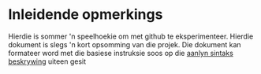 # Inleidende opmerkings
Hierdie is sommer 'n speelhoekie om met github te eksperimenteer. Hierdie dokument
is slegs 'n kort opsomming van die projek. Die dokument kan formateer word met die
basiese instruksie soos op die [aanlyn sintaks beskrywing](https://help.github.com/articles/basic-writing-and-formatting-syntax/)
uiteen gesit
